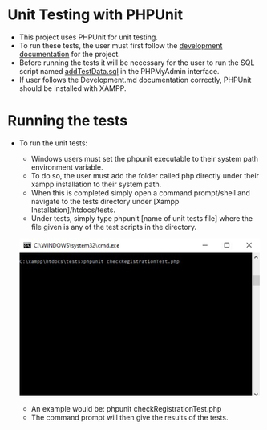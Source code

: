 # Unit Testing with PHPUnit
- This project uses PHPUnit for unit testing.
- To run these tests, the user must first follow the [development documentation](https://github.com/IanShepard/VisitorCollectionTool/blob/master/Documentation/Development.md) for the project.
- Before running the tests it will be necessary for the user to run the SQL script named [addTestData.sql](https://github.com/IanShepard/VisitorCollectionTool/blob/master/Auxiliary%20Files/addTestData.sql) in the PHPMyAdmin interface.
- If user follows the Development.md documentation correctly, PHPUnit should be installed with XAMPP.

# Running the tests 
- To run the unit tests:
  - Windows users must set the phpunit executable to their system path environment variable.
  - To do so, the user must add the folder called php directly under their xampp installation to their system path.
  - When this is completed simply open a command prompt/shell and navigate to the tests directory under [Xampp Installation]/htdocs/tests.
  - Under tests, simply type phpunit [name of unit tests file] where the file given is any of the test scripts in the directory.
  
  ![](https://github.com/IanShepard/VisitorCollectionTool/blob/master/Auxiliary%20Files/images/documentation/PHPUnit.jpg)
  
  - An example would be: phpunit checkRegistrationTest.php
  - The command prompt will then give the results of the tests.
